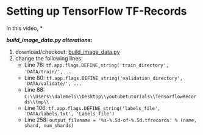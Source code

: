 # Setting up TensorFlow TF-Records

In this video, 
 * 



**_build_image_data.py alterations:_**

1. download/checkout: [build_image_data.py](https://github.com/tensorflow/models/blob/master/research/inception/inception/data/build_image_data.py)
2. change the following lines:
    * Line 78: `tf.app.flags.DEFINE_string('train_directory', 'DATA/train/', ` ...
    * Line 80: `tf.app.flags.DEFINE_string('validation_directory', 'DATA/validate/', ...`
    * Line 88: `C:\\Users\\dalemeli\\Desktop\\youtubetutorials\\TensorflowRecords\\tmp\\`
    * Line 106: `tf.app.flags.DEFINE_string('labels_file', 'DATA/labels.txt', 'Labels file')`
    * Line 258: `output_filename = '%s-%.5d-of-%.5d.tfrecords' % (name, shard, num_shards)
`
